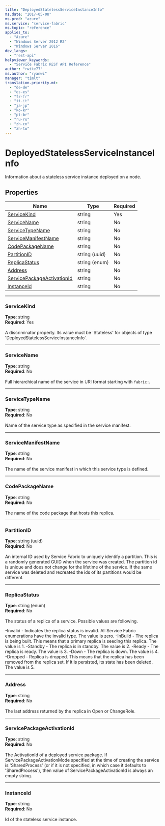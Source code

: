 ```yaml
---
title: "DeployedStatelessServiceInstanceInfo"
ms.date: "2017-05-08"
ms.prod: "azure"
ms.service: "service-fabric"
ms.topic: "reference"
applies_to: 
  - "Azure"
  - "Windows Server 2012 R2"
  - "Windows Server 2016"
dev_langs: 
  - "rest-api"
helpviewer_keywords: 
  - "Service Fabric REST API Reference"
author: "rwike77"
ms.author: "ryanwi"
manager: "timlt"
translation.priority.mt: 
  - "de-de"
  - "es-es"
  - "fr-fr"
  - "it-it"
  - "ja-jp"
  - "ko-kr"
  - "pt-br"
  - "ru-ru"
  - "zh-cn"
  - "zh-tw"
---
```

# DeployedStatelessServiceInstanceInfo

Information about a stateless service instance deployed on a node.

## Properties
| Name | Type | Required |
| --- | --- | --- |
| [ServiceKind](#servicekind) | string | Yes |
| [ServiceName](#servicename) | string | No |
| [ServiceTypeName](#servicetypename) | string | No |
| [ServiceManifestName](#servicemanifestname) | string | No |
| [CodePackageName](#codepackagename) | string | No |
| [PartitionID](#partitionid) | string (uuid) | No |
| [ReplicaStatus](#replicastatus) | string (enum) | No |
| [Address](#address) | string | No |
| [ServicePackageActivationId](#servicepackageactivationid) | string | No |
| [InstanceId](#instanceid) | string | No |

____
### ServiceKind
__Type__: string <br/>
__Required__: Yes <br/>
<br/>
A discriminator property. Its value must be 'Stateless' for objects of type 'DeployedStatelessServiceInstanceInfo'.

____
### ServiceName
__Type__: string <br/>
__Required__: No<br/>
<br/>
Full hierarchical name of the service in URI format starting with `fabric:`.

____
### ServiceTypeName
__Type__: string <br/>
__Required__: No<br/>
<br/>
Name of the service type as specified in the service manifest.

____
### ServiceManifestName
__Type__: string <br/>
__Required__: No<br/>
<br/>
The name of the service manifest in which this service type is defined.

____
### CodePackageName
__Type__: string <br/>
__Required__: No<br/>
<br/>
The name of the code package that hosts this replica.

____
### PartitionID
__Type__: string (uuid) <br/>
__Required__: No<br/>
<br/>
An internal ID used by Service Fabric to uniquely identify a partition. This is a randomly generated GUID when the service was created. The partition id is unique and does not change for the lifetime of the service. If the same service was deleted and recreated the ids of its partitions would be different.

____
### ReplicaStatus
__Type__: string (enum) <br/>
__Required__: No<br/>
<br/>
The status of a replica of a service. Possible values are following.

  -Invalid - Indicates the replica status is invalid. All Service Fabric enumerations have the invalid type. The value is zero.
  -InBuild - The replica is being built. This means that a primary replica is seeding this replica. The value is 1.
  -Standby - The replica is in standby. The value is 2.
  -Ready - The replica is ready. The value is 3.
  -Down - The replica is down. The value is 4.
  -Dropped - Replica is dropped. This means that the replica has been removed from the replica set. If it is persisted, its state has been deleted. The value is 5.


____
### Address
__Type__: string <br/>
__Required__: No<br/>
<br/>
The last address returned by the replica in Open or ChangeRole.

____
### ServicePackageActivationId
__Type__: string <br/>
__Required__: No<br/>
<br/>
The ActivationId of a deployed service package. If ServicePackageActivationMode specified at the time of creating the service
is 'SharedProcess' (or if it is not specified, in which case it defaults to 'SharedProcess'), then value of ServicePackageActivationId
is always an empty string.


____
### InstanceId
__Type__: string <br/>
__Required__: No<br/>
<br/>
Id of the stateless service instance.
